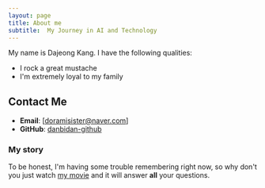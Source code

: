 ```yaml
---
layout: page
title: About me
subtitle:  My Journey in AI and Technology
---
```


My name is Dajeong Kang. I have the following qualities:

- I rock a great mustache
- I'm extremely loyal to my family

## Contact Me
- **Email**: [doramisister@naver.com]
- **GitHub**: [danbidan-github](https://danbidan.github.io/)

### My story

To be honest, I'm having some trouble remembering right now, so why don't you just watch [my movie](https://en.wikipedia.org/wiki/The_Princess_Bride_%28film%29) and it will answer **all** your questions.
